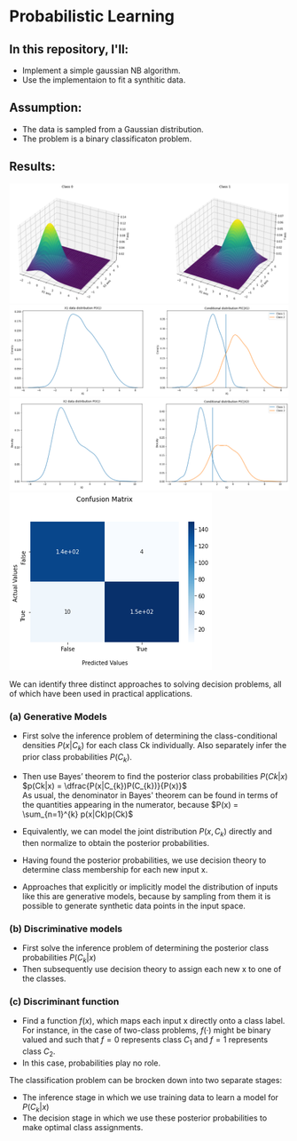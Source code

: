 # Probabilistic Learning

## In this repository, I'll:
  - Implement a simple gaussian NB algorithm.
  - Use the implementaion to fit a synthitic data.
  
 ## Assumption:
  - The data is sampled from a Gaussian distribution.
  - The problem is a binary classificaton problem.
  
 ## Results:<br>
<img src="results/X_dist.png">
<img src="results/cond_x1_dist.png">
<img src="results/cond_x2_dist.png">
<img src="results/cm.png">

We can identify three distinct approaches to solving decision problems, all of which have been used in practical applications. 
### (a) Generative Models
  - First solve the inference problem of determining the class-conditional densities $P(x|C_{k})$ for each class Ck individually. Also separately infer the prior class probabilities $P(C_{k})$. 
  
  - Then use Bayes’ theorem to find the posterior class probabilities $P(C{k}|x)$<br>
  $p(Ck|x) = \dfrac{P(x|C_{k})P(C_{k})}{P(x)}$<br>
  As usual, the denominator in Bayes' theorem can be found in terms of the quantities appearing in the numerator, because 
  $P(x) = \sum_{n=1}^{k} p(x|Ck)p(Ck)$
  
  - Equivalently, we can model the joint distribution $P(x, C_{k})$ directly and then normalize to obtain the posterior probabilities. 
  - Having found the posterior probabilities, we use decision theory to determine class membership for each new input x. 
  - Approaches that explicitly or implicitly model the distribution of inputs like this are generative models, because by sampling from them it is possible to generate synthetic data points in the input space.

### (b) Discriminative models
  - First solve the inference problem of determining the posterior class probabilities $P(C_{k}|x)$
  - Then subsequently use decision theory to assign each new x to one of the classes. 
  
### (c) Discriminant function
  - Find a function $f(x)$, which maps each input x directly onto a class label. For instance, in the case of two-class problems, $f(·)$ might be binary valued and such that $f = 0$ represents class $C_{1}$ and $f = 1$ represents class $C_{2}$. 
  - In this case, probabilities play no role.

The classification problem can be brocken down into two separate stages:
  - The inference stage in which we use training data to learn a model for $P(C_{k}|x)$
  - The decision stage in which we use these posterior probabilities to make optimal class assignments.
